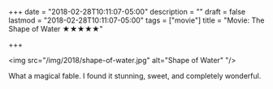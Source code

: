 +++
date = "2018-02-28T10:11:07-05:00"
description = ""
draft = false
lastmod = "2018-02-28T10:11:07-05:00"
tags = ["movie"]
title = "Movie: The Shape of Water ★★★★★"

+++

<img src="/img/2018/shape-of-water.jpg" alt="Shape of Water" "/>

What a magical fable. I found it stunning, sweet, and completely wonderful.
